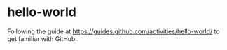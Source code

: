 # hello-world
Following the guide at https://guides.github.com/activities/hello-world/ to get familiar with GitHub.
